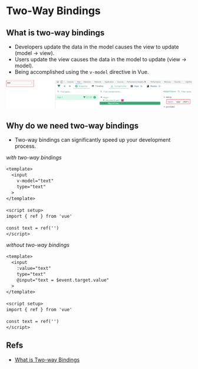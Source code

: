 # Two-Way Bindings

## What is two-way bindings

- Developers update the data in the model causes the view to update (model -> view).
- Users update the view causes the data in the model to update (view -> model).
- Being accomplished using the `v-model` directive in Vue.

![what is two-way bindings](./images/what_is_two_way_bindings.png)

## Why do we need two-way bindings

- Two-way bindings can significantly speed up your development process.

_with two-way bindings_

```vue
<template>
  <input
    v-model="text"
    type="text"
  >
</template>

<script setup>
import { ref } from 'vue'

const text = ref('')
</script>
```

_without two-way bindings_

```vue
<template>
  <input
    :value="text"
    type="text"
    @input="text = $event.target.value"
  >
</template>

<script setup>
import { ref } from 'vue'

const text = ref('')
</script>
```

## Refs

- [What is Two-way Bindings](https://www.digitalocean.com/community/tutorials/vuejs-v-model-two-way-binding)
